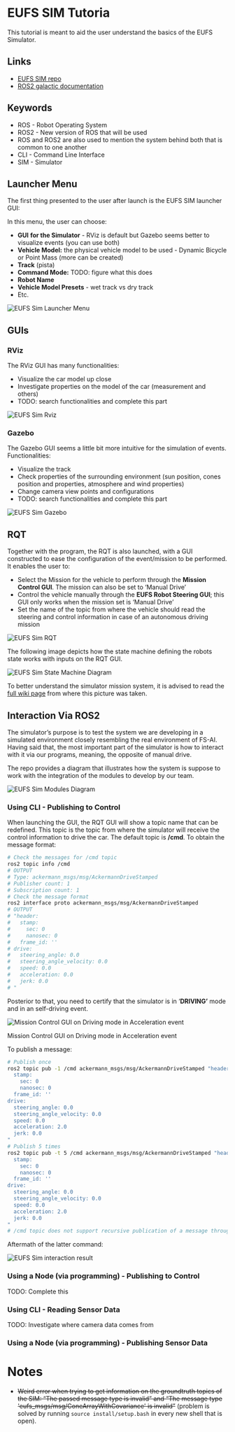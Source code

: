 # EUFS SIM Tutoria

This tutorial is meant to aid the user understand the basics of the EUFS Simulator.

## Links

- [EUFS SIM repo](https://gitlab.com/eufs/eufs_sim)
- [ROS2 galactic documentation](https://docs.ros.org/en/galactic/index.html)

## Keywords

- ROS - Robot Operating System
- ROS2 - New version of ROS that will be used
- ROS and ROS2 are also used to mention the system behind both that is common to one another
- CLI - Command Line Interface
- SIM - Simulator

## Launcher Menu

The first thing presented to the user after launch is the EUFS SIM launcher GUI:

In this menu, the user can choose:

- **GUI** **for the Simulator** - RViz is default but Gazebo seems better to visualize events (you can use both)
- **Vehicle Model:** the physical vehicle model to be used - Dynamic Bicycle or Point Mass (more can be created)
- **Track** (pista)
- **Command Mode:** TODO: figure what this does
- **Robot Name**
- **Vehicle Model Presets** - wet track vs dry track
- Etc.

![EUFS Sim Launcher Menu](../assets/sim_tutorial/eufs_sim_launcher_menu.png)

## GUIs

### RViz

The RViz GUI has many functionalities:

- Visualize the car model up close
- Investigate properties on the model of the car (measurement and others)
- TODO: search functionalities and complete this part

![EUFS Sim Rviz](../assets/sim_tutorial/eufs_sim_rviz.png)

### Gazebo

The Gazebo GUI seems a little bit more intuitive for the simulation of events. Functionalities:

- Visualize the track
- Check properties of the surrounding environment (sun position, cones position and properties, atmosphere and wind properties)
- Change camera view points and configurations
- TODO: search functionalities and complete this part

![EUFS Sim Gazebo](../assets/sim_tutorial/eufs_sim_gazebo.png)

## RQT

Together with the program, the RQT is also launched, with a GUI constructed to ease the configuration of the event/mission to be performed. It enables the user to:

- Select the Mission for the vehicle to perform through the **************************************Mission Control GUI**************************************. The mission can also be set to ‘Manual Drive’
- Control the vehicle manually through the **********************************************EUFS Robot Steering GUI**********************************************; this GUI only works when the mission set is ‘Manual Drive’
- Set the name of the topic from where the vehicle should read the steering and control information in case of an autonomous driving mission

![EUFS Sim RQT](../assets/sim_tutorial/eufs_sim_rqt.png)

The following image depicts how the state machine defining the robots state works with inputs on the RQT GUI.

![EUFS Sim State Machine Diagram](../assets/sim_tutorial/eufs_sim_statemachine_diagram.png)

To better understand the simulator mission system, it is advised to read the [full wiki page](https://gitlab.com/eufs/eufs_sim/-/wikis/State-Machine) from where this picture was taken.

## Interaction Via ROS2

The simulator’s purpose is to test the system we are developing in a simulated environment closely resembling the real environment of FS-AI. Having said that, the most important part of the simulator is how to interact with it via our programs, meaning, the opposite of manual drive.

The repo provides a diagram that illustrates how the system is suppose to work with the integration of the modules to develop by our team.

![EUFS Sim Modules Diagram](../assets/sim_tutorial/eufs_sim_modules_diagram.png)

### Using CLI - Publishing to Control

When launching the GUI, the RQT GUI will show a topic name that can be redefined. This topic is the topic from where the simulator will receive the control information to drive the car. The default topic is **/cmd**. To obtain the message format:

 

```bash
# Check the messages for /cmd topic 
ros2 topic info /cmd
# OUTPUT
# Type: ackermann_msgs/msg/AckermannDriveStamped
# Publisher count: 1
# Subscription count: 1
# Check the message format
ros2 interface proto ackermann_msgs/msg/AckermannDriveStamped
# OUTPUT
# "header:
#   stamp:
#     sec: 0
#     nanosec: 0
#   frame_id: ''
# drive:
#   steering_angle: 0.0
#   steering_angle_velocity: 0.0
#   speed: 0.0
#   acceleration: 0.0
#   jerk: 0.0
# "
```

Posterior to that, you need to certify that the simulator is in ‘****DRIVING’**** mode and in an self-driving event.

![Mission Control GUI on Driving mode in Acceleration event](../assets/sim_tutorial/eufs_sim_interaction_mission_control.png)

Mission Control GUI on Driving mode in Acceleration event

To publish a message:

```bash
# Publish once
ros2 topic pub -1 /cmd ackermann_msgs/msg/AckermannDriveStamped "header:
  stamp:
    sec: 0
    nanosec: 0
  frame_id: ''
drive:
  steering_angle: 0.0
  steering_angle_velocity: 0.0
  speed: 0.0
  acceleration: 2.0
  jerk: 0.0
"
# Publish 5 times
ros2 topic pub -t 5 /cmd ackermann_msgs/msg/AckermannDriveStamped "header:
  stamp:
    sec: 0
    nanosec: 0
  frame_id: ''
drive:
  steering_angle: 0.0
  steering_angle_velocity: 0.0
  speed: 0.0
  acceleration: 2.0
  jerk: 0.0
"
# /cmd topic does not support recursive publication of a message through CLI
```

Aftermath of the latter command:

![EUFS Sim interaction result](../assets/sim_tutorial/eufs_sim_interaction_result_gazebo.png)

### Using a Node (via programming) - Publishing to Control

TODO: Complete this

### Using CLI - Reading Sensor Data

TODO: Investigate where camera data comes from

### Using a Node (via programming) - Publishing Sensor Data

# Notes

- ~~Weird error when trying to get information on the groundtruth topics of the SIM: “The passed message type is invalid” and “The message type 'eufs_msgs/msg/ConeArrayWithCovariance' is invalid”~~ (problem is solved by running `source install/setup.bash` in every new shell that is open).
